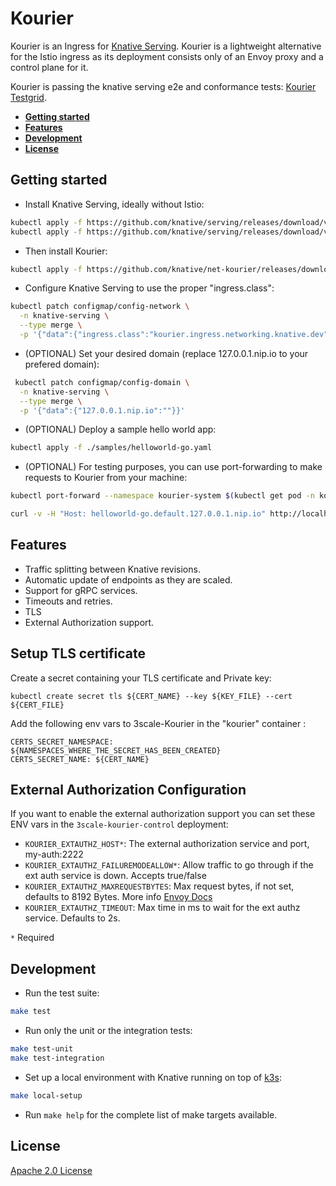 # Kourier

Kourier is an Ingress for [Knative Serving](https://knative.dev/). Kourier is a
lightweight alternative for the Istio ingress as its deployment consists only of
an Envoy proxy and a control plane for it.

Kourier is passing the knative serving e2e and conformance tests:
[Kourier Testgrid](https://testgrid.knative.dev/serving#kourier-stable).

- [**Getting started**](#getting-started)
- [**Features**](#features)
- [**Development**](#development)
- [**License**](#license)

## Getting started

- Install Knative Serving, ideally without Istio:

```bash
kubectl apply -f https://github.com/knative/serving/releases/download/v0.15.0/serving-crds.yaml
kubectl apply -f https://github.com/knative/serving/releases/download/v0.15.0/serving-core.yaml
```

- Then install Kourier:

```bash
kubectl apply -f https://github.com/knative/net-kourier/releases/download/v0.15.0/kourier.yaml
```

- Configure Knative Serving to use the proper "ingress.class":

```bash
kubectl patch configmap/config-network \
  -n knative-serving \
  --type merge \
  -p '{"data":{"ingress.class":"kourier.ingress.networking.knative.dev"}}'
```

- (OPTIONAL) Set your desired domain (replace 127.0.0.1.nip.io to your prefered
  domain):

```bash
 kubectl patch configmap/config-domain \
  -n knative-serving \
  --type merge \
  -p '{"data":{"127.0.0.1.nip.io":""}}'
```

- (OPTIONAL) Deploy a sample hello world app:

```bash
kubectl apply -f ./samples/helloworld-go.yaml
```

- (OPTIONAL) For testing purposes, you can use port-forwarding to make requests
  to Kourier from your machine:

```bash
kubectl port-forward --namespace kourier-system $(kubectl get pod -n kourier-system -l "app=3scale-kourier-gateway" --output=jsonpath="{.items[0].metadata.name}") 8080:8080 19000:19000 8443:8443

curl -v -H "Host: helloworld-go.default.127.0.0.1.nip.io" http://localhost:8080
```

## Features

- Traffic splitting between Knative revisions.
- Automatic update of endpoints as they are scaled.
- Support for gRPC services.
- Timeouts and retries.
- TLS
- External Authorization support.

## Setup TLS certificate

Create a secret containing your TLS certificate and Private key:

```
kubectl create secret tls ${CERT_NAME} --key ${KEY_FILE} --cert ${CERT_FILE}
```

Add the following env vars to 3scale-Kourier in the "kourier" container :

```
CERTS_SECRET_NAMESPACE: ${NAMESPACES_WHERE_THE_SECRET_HAS_BEEN_CREATED}
CERTS_SECRET_NAME: ${CERT_NAME}
```

## External Authorization Configuration

If you want to enable the external authorization support you can set these ENV
vars in the `3scale-kourier-control` deployment:

- `KOURIER_EXTAUTHZ_HOST*`: The external authorization service and port,
  my-auth:2222
- `KOURIER_EXTAUTHZ_FAILUREMODEALLOW*`: Allow traffic to go through if the ext
  auth service is down. Accepts true/false
- `KOURIER_EXTAUTHZ_MAXREQUESTBYTES`: Max request bytes, if not set, defaults to
  8192 Bytes. More info
  [Envoy Docs](https://www.envoyproxy.io/docs/envoy/latest/api-v3/extensions/filters/http/ext_authz/v3/ext_authz.proto.html?highlight=max_request_bytes#extensions-filters-http-ext-authz-v3-buffersettings)
- `KOURIER_EXTAUTHZ_TIMEOUT`: Max time in ms to wait for the ext authz service.
  Defaults to 2s.

`*` Required

## Development

- Run the test suite:

```bash
make test
```

- Run only the unit or the integration tests:

```bash
make test-unit
make test-integration
```

- Set up a local environment with Knative running on top of
  [k3s](https://k3s.io/):

```bash
make local-setup
```

- Run `make help` for the complete list of make targets available.

## License

[Apache 2.0 License](LICENSE)
